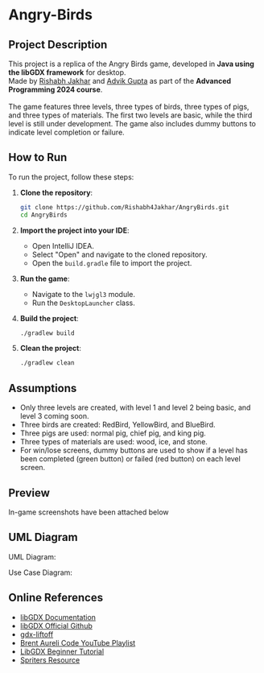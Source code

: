 # Angry-Birds

## Project Description

This project is a replica of the Angry Birds game, developed in **Java using the libGDX framework** for desktop. 
<br>
Made by [Rishabh Jakhar](https://github.com/Rishabh4Jakhar/) and [Advik Gupta](https://github.com/NOVA2OP) as part of the **Advanced Programming 2024 course**.
<br><br>
The game features three levels, three types of birds, three types of pigs, and three types of materials. 
The first two levels are basic, while the third level is still under development. The game also includes dummy buttons to indicate level completion or failure.

## How to Run

To run the project, follow these steps:

1. **Clone the repository**:
    ```sh
    git clone https://github.com/Rishabh4Jakhar/AngryBirds.git
    cd AngryBirds
    ```

2. **Import the project into your IDE**:
    - Open IntelliJ IDEA.
    - Select "Open" and navigate to the cloned repository.
    - Open the `build.gradle` file to import the project.

3. **Run the game**:
    - Navigate to the `lwjgl3` module.
    - Run the `DesktopLauncher` class.

4. **Build the project**:
    ```sh
    ./gradlew build
    ```

5. **Clean the project**:
    ```sh
    ./gradlew clean
    ```


## Assumptions

- Only three levels are created, with level 1 and level 2 being basic, and level 3 coming soon. 
- Three birds are created: RedBird, YellowBird, and BlueBird.
- Three pigs are used: normal pig, chief pig, and king pig. 
- Three types of materials are used: wood, ice, and stone. 
- For win/lose screens, dummy buttons are used to show if a level has been completed (green button) or failed (red button) on each level screen.

## Preview

In-game screenshots have been attached below

## UML Diagram
UML Diagram:

Use Case Diagram:

## Online References

- [libGDX Documentation](https://libgdx.com/documentation/)
- [libGDX Official Github](https://github.com/libgdx/libgdx/)
- [gdx-liftoff](https://github.com/libgdx/gdx-liftoff)
- [Brent Aureli Code YouTube Playlist](https://www.youtube.com/watch?v=a8MPxzkwBwo&list=PLZm85UZQLd2SXQzsF-a0-pPF6IWDDdrXt&index=1)
- [LibGDX Beginner Tutorial](https://colourtann.github.io/HelloLibgdx/index.html)
- [Spriters Resource](https://www.spriters-resource.com/search/?q=Angry+Birds)
